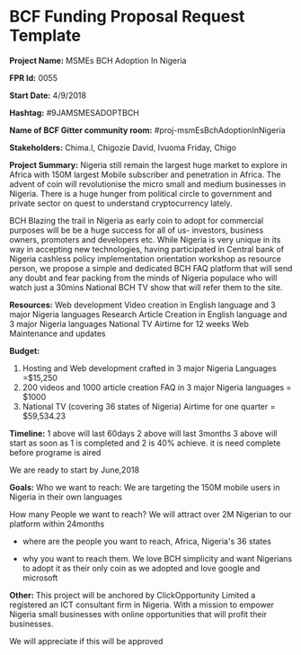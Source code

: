 
# BCF Funding Proposal Request Template

**Project Name:**
MSMEs BCH Adoption In Nigeria

**FPR Id:**
0055

**Start Date:**
4/9/2018

**Hashtag:**
#9JAMSMESADOPTBCH

**Name of BCF Gitter community room:**
#proj-msmEsBchAdoptionInNigeria

**Stakeholders:**
Chima.I, Chigozie David, Ivuoma Friday, Chigo

**Project Summary:**
Nigeria still remain  the largest huge market to explore in Africa with 150M largest Mobile subscriber and penetration in Africa. The advent of coin will revolutionise the micro small and medium businesses in Nigeria. There is a huge hunger from political circle to government and private sector on quest to understand cryptocurrency lately.

BCH Blazing the trail in Nigeria as early coin to adopt for commercial purposes will be be a huge success for all of us- investors, business owners, promoters and developers etc. While Nigeria is very unique in its way in accepting new technologies, having participated in Central bank of Nigeria cashless policy implementation orientation workshop as resource person, we propose a simple and dedicated BCH FAQ platform that will send any doubt and fear packing from the minds of Nigeria populace who will watch just a 30mins National BCH TV show that will refer them to the site.

**Resources:**
Web development
Video creation in  English language and  3 major Nigeria languages
Research
Article Creation in English language and  3 major Nigeria languages
National TV Airtime for 12 weeks
Web Maintenance and updates




**Budget:**
1. Hosting and Web development crafted in 3 major Nigeria Languages                          =$15,250
2. 200 videos and 1000 article creation FAQ in 3 major Nigeria languages                        = $1000
3. National TV (covering 36 states of Nigeria) Airtime for one quarter                               = $59,534.23

 

**Timeline:**
1 above will last 60days
2 above  will last 3months
3 above will start as soon as 1 is completed and 2 is 40% achieve. it is need complete before programe is aired

We are ready to start by June,2018

**Goals:**
Who we want to reach:
We are targeting the 150M mobile users in Nigeria in their own languages

How many People we want to reach?
We  will attract over 2M Nigerian to our platform within 24months

- where are the people you want to reach,
Africa, Nigeria&#39;s 36 states

 - why you want to reach them.
We love BCH simplicity and want Nigerians to adopt it as their only coin as we adopted and love google and microsoft


 

**Other:**
This project will be anchored by ClickOpportunity Limited a registered an ICT consultant firm in Nigeria.
With a mission to empower Nigeria small businesses with online opportunities that will profit their businesses.

We will appreciate if this will be approved 
